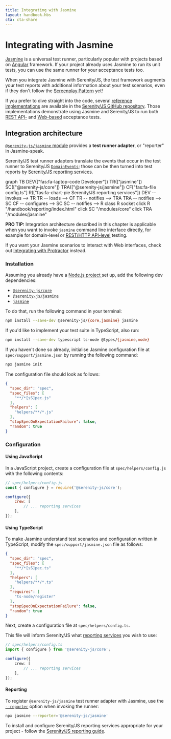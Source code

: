 ```yaml
---
title: Integrating with Jasmine
layout: handbook.hbs
cta: cta-share
---
```

# Integrating with Jasmine

[Jasmine](https://jasmine.github.io/) is a universal test runner, particularly popular with projects based on [Angular](https://angular.io/) framework. If your project already uses Jasmine to run its unit tests, you can use the same runner for your acceptance tests too.

When you integrate Jasmine with Serenity/JS, the test framework augments your test reports with additional information about your test scenarios, even if they don't follow the [Screenplay Pattern](/handbook/thinking-in-serenity-js/screenplay-pattern.html) yet!

If you prefer to dive straight into the code, several [reference implementations](https://github.com/serenity-js/serenity-js/tree/2.x/examples) are available in the [Serenity/JS GitHub repository](https://github.com/serenity-js/serenity-js). Those implementations demonstrate using Jasmine and Serenity/JS to run both [REST API-](https://github.com/serenity-js/serenity-js/tree/2.x/examples/jasmine-rest-api-level-testing) and [Web-based](https://github.com/serenity-js/serenity-js/tree/2.x/examples/protractor-jasmine) acceptance tests.

## Integration architecture

[`@serenity-js/jasmine` module](/modules/jasmine) provides a **test runner adapter**, or "reporter" in Jasmine-speak.

Serenity/JS test runner adapters translate the events that occur in the test runner to Serenity/JS [`DomainEvents`](/modules/core/identifiers.html#events); those can be then turned into test reports by [Serenity/JS reporting services](/handbook/reporting/index.html).

<div class="mermaid">
graph TB
    DEV(["fas:fa-laptop-code Developer"])
    TR(["jasmine"])
    SC(["@serenity-js/core"])
    TRA(["@serenity-js/jasmine"])
    CF["fas:fa-file config.ts"]
    R(["fas:fa-chart-pie Serenity/JS reporting services"])
    DEV -- invokes --> TR
    TR -- loads --> CF
    TR -- notifies --> TRA
    TRA -- notifies --> SC
    CF -- configures --> SC
    SC -- notifies --> R
    class R socket
    click R "/handbook/reporting/index.html"
    click SC "/modules/core"
    click TRA "/modules/jasmine"
</div>

<div class="pro-tip">
    <div class="icon"><i class="fas fa-lightbulb"></i></div>
    <div class="text"><p><strong>PRO TIP:</strong>
        Integration architecture described in this chapter is applicable when you want to invoke <code>jasmine</code> command line interface directly, for example for domain-level or <a href="/modules/rest">REST/HTTP API-level</a> testing. 
    </p>
    <p>If you want your Jasmine scenarios to interact with Web interfaces, check out <a href="/handbook/integration/serenityjs-and-protractor.html">Integrating with Protractor</a> instead.
    </p></div>
</div>

### Installation

Assuming you already have a [Node.js project ](/handbook/integration/runtime-dependencies.html#a-node-js-project) set up, add the following dev dependencies:
- [`@serenity-js/core`](/modules/core)
- [`@serenity-js/jasmine`](/modules/jasmine)
- [`jasmine`](https://www.npmjs.com/package/jasmine)

To do that, run the following command in your terminal:
```bash
npm install --save-dev @serenity-js/{core,jasmine} jasmine
```

If you'd like to implement your test suite in TypeScript, also run:
```bash
npm install --save-dev typescript ts-node @types/{jasmine,node}
```

If you haven't done so already, initialise Jasmine configuration file at `spec/support/jasmine.json` by running the following command:

```bash
npx jasmine init
```

The configuration file should look as follows:
```json
{
  "spec_dir": "spec",
  "spec_files": [
    "**/*[sS]pec.js"
  ],
  "helpers": [
    "helpers/**/*.js"
  ],
  "stopSpecOnExpectationFailure": false,
  "random": true
}
```

### Configuration

#### Using JavaScript

In a JavaScript project, create a configuration file at `spec/helpers/config.js` with the following contents:

```javascript
// spec/helpers/config.js
const { configure } = require('@serenity-js/core');

configure({
    crew: [
        // ... reporting services
    ],
});
```

#### Using TypeScript

To make Jasmine understand test scenarios and configuration written in TypeScript, modify the `spec/support/jasmine.json` file as follows:

```json
{
  "spec_dir": "spec",
  "spec_files": [
    "**/*[sS]pec.ts"
  ],
  "helpers": [
    "helpers/**/*.ts"
  ],
  "requires": [
    "ts-node/register"
  ],
  "stopSpecOnExpectationFailure": false,
  "random": true
}
```

Next, create a configuration file at `spec/helpers/config.ts`. 

This file will inform Serenity/JS what [reporting services](/handbook/reporting/) you wish to use:

```typescript
// spec/helpers/config.ts
import { configure } from '@serenity-js/core';

configure({
    crew: [
        // ... reporting services
    ],
});
```

#### Reporting

To register `@serenity-js/jasmine` test runner adapter with Jasmine, use the [`--reporter`](https://jasmine.github.io/setup/nodejs.html#--reporter) option when invoking the runner:

```bash
npx jasmine --reporter='@serenity-js/jasmine'
```

To install and configure Serenity/JS reporting services appropriate for your project - follow the [Serenity/JS reporting guide](/handbook/reporting/).
